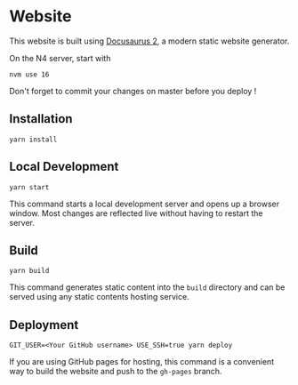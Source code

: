 # Website

This website is built using [Docusaurus 2](https://docusaurus.io/), a modern static website generator.

On the N4 server, start with

```console
nvm use 16
```

Don't forget to commit your changes on master before you deploy !

## Installation

```console
yarn install
```

## Local Development

```console
yarn start
```

This command starts a local development server and opens up a browser window. Most changes are reflected live without having to restart the server.

## Build

```console
yarn build
```

This command generates static content into the `build` directory and can be served using any static contents hosting service.

## Deployment

```console
GIT_USER=<Your GitHub username> USE_SSH=true yarn deploy
```

If you are using GitHub pages for hosting, this command is a convenient way to build the website and push to the `gh-pages` branch.
